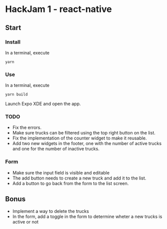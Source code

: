 # HackJam 1 - react-native

## Start

### Install

In a terminal, execute
```
yarn
```

### Use

In a terminal, execute
```
yarn build
```

Launch Expo XDE and open the app.

### TODO

* Fix the errors.
* Make sure trucks can be filtered using the top right button on the list.
* Fix the implementation of the counter widget to make it reusable.
* Add two new widgets in the footer, one with the number of active trucks and one for the number of inactive trucks.

### Form
* Make sure the input field is visible and editable
* The add button needs to create a new truck and add it to the list.
* Add a button to go back from the form to the list screen.


## Bonus
- Implement a way to delete the trucks
- In the form, add a toggle in the form to determine wheter a new trucks is active or not 
